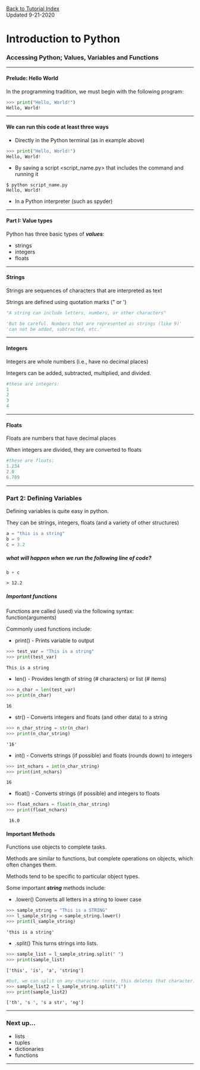 [Back to Tutorial Index](py_index.md)  
Updated 9-21-2020
# Introduction to Python

### Accessing Python; Values, Variables and Functions

---
#### Prelude: Hello World
In the programming tradition, we must begin with the following program:
```python
>>> print("Hello, World!")
Hello, World!
````

---
#### We can run this code at least three ways
* Directly in the Python terminal (as in example above)
```python
>>> print("Hello, World!")
Hello, World!
````
* By saving a script <script_name.py> that includes the command and running it
```
$ python script_name.py
Hello, World!
```
* In a Python interpreter (such as spyder)

---

#### Part I: Value types

Python has three basic types of **_values_**:
* strings
* integers
* floats

---

#### Strings
Strings are sequences of characters that are interpreted as text

Strings are defined using quotation marks (" or ')  
```python
"A string can include letters, numbers, or other characters"

'But be careful. Numbers that are represented as strings (like 9)'
'can not be added, subtracted, etc.'
```

---
#### Integers
Integers are whole numbers (i.e., have no decimal places)

Integers can be added, subtracted, multiplied, and divided.

```python
#these are integers:
1
2
3
4
```
---

#### Floats
Floats are numbers that have decimal places

When integers are divided, they are converted to floats
```python
#these are floats:
1.234
2.0
6.789
```
---

### Part 2: Defining Variables
Defining variables is quite easy in python.

They can be strings, integers, floats (and a variety of other structures)

```python
a = "this is a string"
b = 9
c = 3.2
```

##### what will happen when we run the following line of code?
```python
b + c
```

```
> 12.2
```

##### Important functions

Functions are called (used) via the following syntax:  
function(arguments)

Commonly used functions include:  
* print() - Prints variable to output
```python
>>> test_var = "This is a string"
>>> print(test_var)
```
```
This is a string
```
* len() - Provides length of string (# characters) or list (# items)
```python
>>> n_char = len(test_var)
>>> print(n_char)
```
```
16
```
* str() - Converts integers and floats (and other data) to a string
```python
>>> n_char_string = str(n_char)
>>> print(n_char_string)
```
```
'16'
```
* int() - Converts strings (if possible) and floats (rounds down) to integers
```python
>>> int_nchars = int(n_char_string)
>>> print(int_nchars)
```
```
16
```
* float() - Converts strings (if possible) and integers to floats
```python
>>> float_nchars = float(n_char_string)
>>> print(float_nchars)
```
```
 16.0
```

#### Important Methods
Functions use objects to complete tasks.  

Methods are similar to functions, but complete operations on objects, which often changes them.  

Methods tend to be specific to particular object types.  

Some important **_string_** methods include:
* .lower() Converts all letters in a string to lower case
```python
>>> sample_string = "This is a STRING"
>>> l_sample_string = sample_string.lower()
>>> print(l_sample_string)
```
```
'this is a string'
```
* .split() This turns strings into lists.
```python
>>> sample_list = l_sample_string.split(" ")
>>> print(sample_list)
```
```
['this', 'is', 'a', 'string']
```
```python
#but, we can split on any character (note, this deletes that character)
>>> sample_list2 = l_sample_string.split("i")
>>> print(sample_list2)
```
```
['th', 's ', 's a str', 'ng']
```


---
### Next up...
* lists
* tuples
* dictionaries
* functions

---

